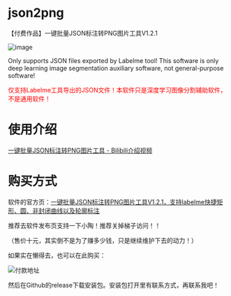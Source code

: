 # json2png

【付费作品】一键批量JSON标注转PNG图片工具V1.2.1

![image](https://github.com/BeihangHuiye/json2png/assets/148823447/5934c1f6-1b39-439f-a6cf-bea7777b22ba)




Only supports JSON files exported by Labelme tool! This software is only deep learning image segmentation auxiliary software, not general-purpose software!

<font color='red'>仅支持Labelme工具导出的JSON文件！本软件只是深度学习图像分割辅助软件，不是通用软件！</font>

# 使用介绍

[一键批量JSON标注转PNG图片工具 - Bilibili介绍视频](https://www.bilibili.com/video/BV1RV4y1t7R4/)




# 购买方式

软件的官方页：[一键批量JSON标注转PNG图片工具V1.2.1，支持labelme快捷矩形、圆、非封闭曲线以及轮廓标注](https://www.52txr.cn/2023/json2png.html)

推荐去软件发布页支持一下小陶！推荐关掉梯子访问！！

（售价十元，其实倒不是为了赚多少钱，只是继续维护下去的动力！）

如果实在懒得去，也可以在此购买：


![付款地址](https://github.com/BeihangHuiye/json2png/assets/148823447/d9820173-c5ae-4ba7-a448-631c349fd8c2)

然后在Github的release下载安装包。安装包打开里有联系方式，再联系我吧！









